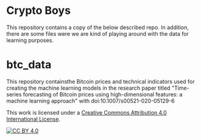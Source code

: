 # Crypto Boys
This repository contains a copy of the below described repo. In addition, there are some files were we are kind of playing around with the data for learning purposes. 

# btc_data
This repository containsthe Bitcoin prices and technical indicators used for creating the machine learning models in the research paper titled "Time-series forecasting of Bitcoin prices using high-dimensional features: a machine learning approach" with doi:10.1007/s00521-020-05129-6


This work is licensed under a
[Creative Commons Attribution 4.0 International License][cc-by].

[![CC BY 4.0][cc-by-image]][cc-by]

[cc-by]: http://creativecommons.org/licenses/by/4.0/
[cc-by-image]: https://i.creativecommons.org/l/by/4.0/88x31.png
[cc-by-shield]: https://img.shields.io/badge/License-CC%20BY%204.0-lightgrey.svg

